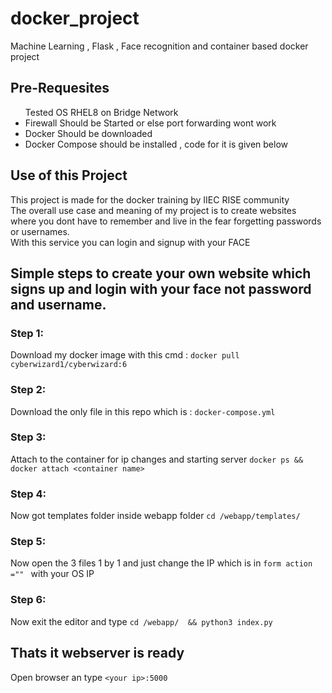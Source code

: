 # docker_project
Machine Learning , Flask , Face recognition and container based docker project 
<div><h2><b>Pre-Requesites</b></h2>
<ul>
  <l1>Tested OS RHEL8 on Bridge Network</li>
  <li>Firewall Should be Started or else port forwarding wont work</li>
  <li>Docker Should be downloaded</li>
  <li>Docker Compose should be installed , code for it is given below</li>
</ul></div>
<h2>Use of this Project</h2><p>This project is made for the docker training by IIEC RISE community<br>The overall use case and meaning of my project is to create websites<br>where you dont have to remember and live in the fear forgetting passwords<br>or usernames.<br>With this service you can login and signup with your FACE</p>

<h2><b>Simple steps to create your own website which signs up and login with your face not password and username.</b></h2>

<h3>Step 1:</h3>

Download my docker image with this cmd :
```docker pull cyberwizard1/cyberwizard:6```

<h3>Step 2:</h3>

Download the only file in this repo which is : 
```docker-compose.yml```

<h3>Step 3:</h3>

Attach to the container for ip changes and starting server
```docker ps && docker attach <container name>```

<h3>Step 4:</h3>

Now got templates folder inside webapp folder
```cd /webapp/templates/```

<h3>Step 5:</h3>

Now open the 3 files 1 by 1 and just change the IP which is in 
```form action ="" ```  with your OS IP

<h3>Step 6:</h3>

Now exit the editor and type 
```cd /webapp/  && python3 index.py```

<h2>Thats it webserver is ready</h2> 

Open browser an type 
```<your ip>:5000```
